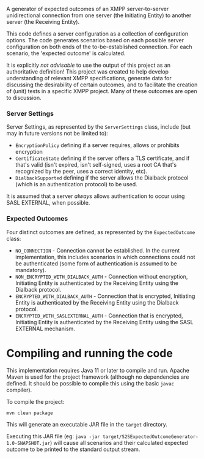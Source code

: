 A generator of expected outcomes of an XMPP server-to-server unidirectional connection from one server (the Initiating Entity) to another server (the Receiving Entity).

This code defines a server configuration as a collection of configuration options. The code generates scenarios based on  each possible server configuration on both ends of the to-be-established connection. For each scenario, the 'expected outcome' is calculated.

It is explicitly *not advisable* to use the output of this project as an authoritative definition! This project was created to help develop understanding of relevant XMPP specifications, generate data for discussing the desirability of certain outcomes, and to 
facilitate the creation of (unit) tests in a specific XMPP project. Many of these outcomes are open to discussion.

### Server Settings
Server Settings, as represented by the `ServerSettings` class, include (but may in future versions not be limited to):
- `EncryptionPolicy` defining if a server requires, allows or prohibits encryption
- `CertificateState` defining if the server offers a TLS certificate, and if that's valid (isn't expired, isn't self-signed, uses a root CA that's recognized by the peer, uses a correct identity, etc).
- `DialbackSupported` defining if the server allows the Dialback protocol (which is an authentication protocol) to be used.

It is assumed that a server _always_ allows authentication to occur using SASL EXTERNAL, when possible.

### Expected Outcomes
Four distinct outcomes are defined, as represented by the `ExpectedOutcome` class:
- `NO_CONNECTION` - Connection cannot be established. In the current implementation, this includes scenarios in which connections could not be authenticated (some form of authentication is assumed to be mandatory).
- `NON_ENCRYPTED_WITH_DIALBACK_AUTH` - Connection without encryption, Initiating Entity is authenticated by the Receiving Entity using the Dialback protocol.
- `ENCRYPTED_WITH_DIALBACK_AUTH` - Connection that is encrypted, Initiating Entity is authenticated by the Receiving Entity using the Dialback protocol.
- `ENCRYPTED_WITH_SASLEXTERNAL_AUTH` - Connection that is encrypted, Initiating Entity is authenticated by the Receiving Entity using the SASL EXTERNAL mechanism.

# Compiling and running the code
This implementation requires Java 11 or later to compile and run. Apache Maven is used for the project framework (although no dependencies are defined. It should be possible to compile this using the basic `javac` compiler).

To compile the project:
```bash
mvn clean package
```

This will generate an executable JAR file in the `target` directory.

Executing this JAR file (eg: `java -jar target/S2SExpectedOutcomeGenerator-1.0-SNAPSHOT.jar`) will cause all scenarios and their calculated expected outcome to be printed to the standard output stream.
